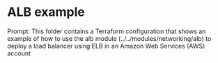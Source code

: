 # ALB example

Prompt: This folder contains a Terraform configuration that shows an example of how to use the alb module (../../modules/networking/alb) to deploy a load balancer using ELB in an Amazon Web Services (AWS) account
